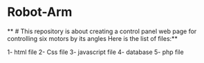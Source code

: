 # Robot-Arm

** # This repository is about creating a control panel web page for controlling six motors by its angles 
Here is the list of files:**

1- html file 
2- Css file
3- javascript file
4- database
5- php file  
